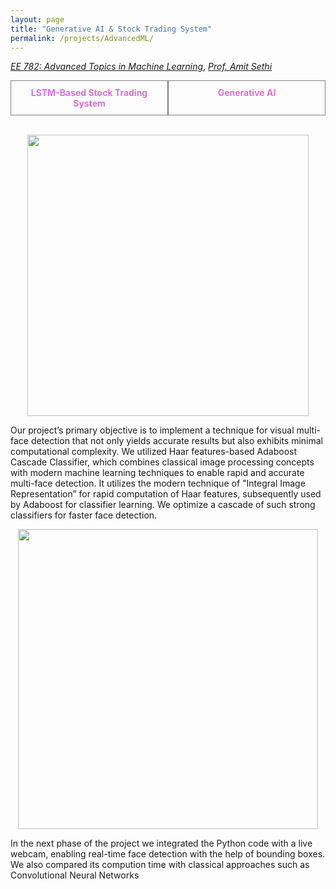 ```yaml
---
layout: page
title: "Generative AI & Stock Trading System"
permalink: /projects/AdvancedML/
---
```



  [_EE 782: Advanced Topics in Machine Learning_](https://www.ee.iitb.ac.in/web/course_lists/ee-782-advanced-machine-learning/), [_Prof. Amit Sethi_](https://www.ee.iitb.ac.in/~asethi/)  

<div style="display: flex;">
   <a href="https://github.com/Vansh28Kapoor/Advanced-Machine-Learning/tree/main/Stock%20Trading%20System" style="flex: 1; padding: 10px; border: 1px solid grey; text-align: center; text-decoration: none;">
        <div style="font-weight: bold; color: orchid;">LSTM-Based Stock Trading System</div>
    </a>
    <a href="https://github.com/Vansh28Kapoor/Advanced-Machine-Learning/tree/main/Generative%20AI" style="flex: 1; padding: 10px; border: 1px solid grey; text-align: center; text-decoration: none;">
        <div style="font-weight: bold; color: orchid;">Generative AI</div>
    </a>
</div>

<br>

<p align="center">
    <img width="450" src="/img/LSTM.png">
</p>


Our project’s primary objective is to implement a technique for visual multi-face detection that not only yields accurate results but also exhibits minimal computational complexity. We utilized Haar features-based Adaboost Cascade Classifier, which combines classical image processing concepts with modern machine learning techniques to enable rapid and accurate multi-face detection. It utilizes the modern technique of "Integral Image Representation” for rapid computation of Haar features, subsequently used by Adaboost for classifier learning. We optimize a cascade of such strong classifiers for faster face detection.

<p align="center">
    <img width="480"  src="/img/GAN.png">
</p>

In the next phase of the project we integrated the Python code with a live webcam, enabling real-time face detection with the help of bounding boxes. We also compared its compution time with classical approaches such as Convolutional Neural Networks
